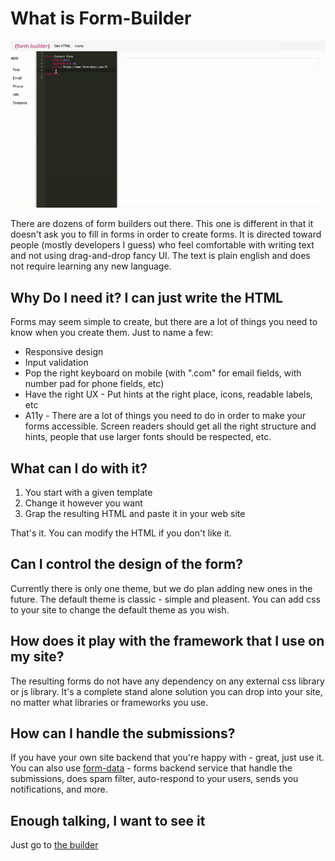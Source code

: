 # What is Form-Builder
![screenshot](./form-builder-cast.gif)

There are dozens of form builders out there. This one is different in that it doesn't ask you to fill in forms in order to create forms.
It is directed toward people (mostly developers I guess) who feel comfortable with writing text and not using drag-and-drop fancy UI. The text is plain english and does not require learning any new language.

## Why Do I need it? I can just write the HTML
Forms may seem simple to create, but there are a lot of things you need to know when you create them. Just to name a few:
* Responsive design
* Input validation
* Pop the right keyboard on mobile (with ".com" for email fields, with number pad for phone fields, etc)
* Have the right UX - Put hints at the right place, icons, readable labels, etc
* A11y - There are a lot of things you need to do in order to make your forms accessible. Screen readers should get all the right structure and hints, people that use larger fonts should be respected, etc.

## What can I do with it?
1. You start with a given template
2. Change it however you want
3. Grap the resulting HTML and paste it in your web site

That's it. You can modify the HTML if you don't like it. 

## Can I control the design of the form?
Currently there is only one theme, but we do plan adding new ones in the future. 
The default theme is classic - simple and pleasent. You can add css to your site to change the default theme as you wish.

## How does it play with the framework that I use on my site?
The resulting forms do not have any dependency on any external css library or js library. It's a complete stand alone solution you can drop into your site, no matter what libraries or frameworks you use.

## How can I handle the submissions?
If you have your own site backend that you're happy with - great, just use it.
You can also use [form-data](https://www.form-data.com) - forms backend service that handle the submissions, does spam filter, auto-respond to your users, sends you notifications, and more.

## Enough talking, I want to see it
Just go to [the builder](./src/index.html)
